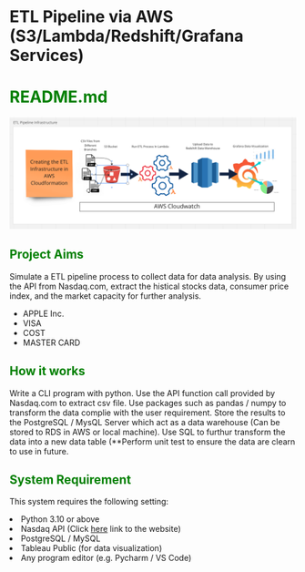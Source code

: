 # ETL Pipeline via AWS (S3/Lambda/Redshift/Grafana Services)

<html>
<head></head>
<body data-gr-ext-installed="" data-new-gr-c-s-check-loaded="14.1087.0">
<h1><span style="color:#008000;">README.md</span></h1>
<img src="https://github.com/data-engineer-sk/AWS-ETL-Project/blob/main/ETL%20Pipeline%20via%20AWS.png" ALIGN=”left” alt="ETL Processing via Nasdaq API" />
</body>
</html>
  
<h2><span style="color:#008000;">Project Aims</span></h2>
<p>
 Simulate a ETL pipeline process to collect data for data analysis.  By using the API from Nasdaq.com, extract the histical stocks data, consumer price index, and the  market capacity for further analysis.
 <ul>
  <li>APPLE Inc.</li>
  <li>VISA</li>
  <li>COST</li>
  <li>MASTER CARD</li>
</ul>
</p>
<h2><span style="color:#008000;">How it works</span></h2>
<p>Write a CLI program with python.  Use the API function call provided by Nasdaq.com to extract csv file.  Use packages such as  pandas / numpy to transform the data complie with the user requirement.  Store the results to the PostgreSQL / MysQL Server which act as a data warehouse (Can be stored to RDS in AWS or local machine).  Use SQL to furthur transform the data into a new data table (**Perform unit test to ensure the data are clearn to use in future.
</p>
<h2><span style="color:#008000;">System Requirement</span></h2>
<p>This system requires the following setting:
  <li>Python 3.10 or above</li>
  <li>Nasdaq API (Click <a href="https://data.nasdaq.com/tools/api">here</a> link to the website)
  <li>PostgreSQL / MySQL</li>
  <Li>Tableau Public (for data visualization)</li>
  <li>Any program editor (e.g. Pycharm / VS Code)</li>  
</p>

